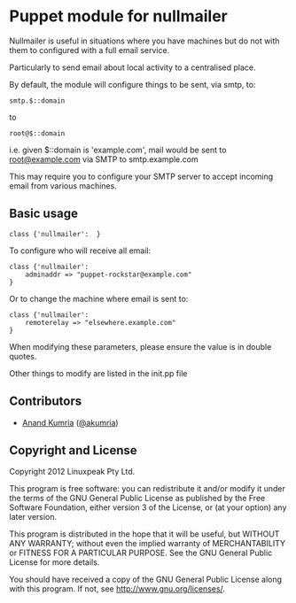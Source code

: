 Puppet module for nullmailer
============================

Nullmailer is useful in situations where you have machines but do not with
them to configured with a full email service.

Particularly to send email about local activity to a centralised place.

By default, the module will configure things to be sent, via smtp, to:

	smtp.$::domain

to

	root@$::domain

i.e. given $::domain is 'example.com', mail would be sent to
root@example.com via SMTP to smtp.example.com

This may require you to configure your SMTP server to accept
incoming email from various machines.

Basic usage
-----------

    class {'nullmailer':  }

To configure who will receive all email:

    class {'nullmailer':
        adminaddr => "puppet-rockstar@example.com"
    }

Or to change the machine where email is sent to:

    class {'nullmailer':
        remoterelay => "elsewhere.example.com"
    }

When modifying these parameters, please ensure the value is in
double quotes.

Other things to modify are listed in the init.pp file


Contributors
------------

 * [Anand Kumria](https://github.com/akumria) ([@akumria](https://twitter.com/akumria))


Copyright and License
---------------------

Copyright 2012 Linuxpeak Pty Ltd.

This program is free software: you can redistribute it and/or modify
it under the terms of the GNU General Public License as published by
the Free Software Foundation, either version 3 of the License, or
(at your option) any later version.

This program is distributed in the hope that it will be useful,
but WITHOUT ANY WARRANTY; without even the implied warranty of
MERCHANTABILITY or FITNESS FOR A PARTICULAR PURPOSE.  See the
GNU General Public License for more details.

You should have received a copy of the GNU General Public License
along with this program.  If not, see <http://www.gnu.org/licenses/>.
